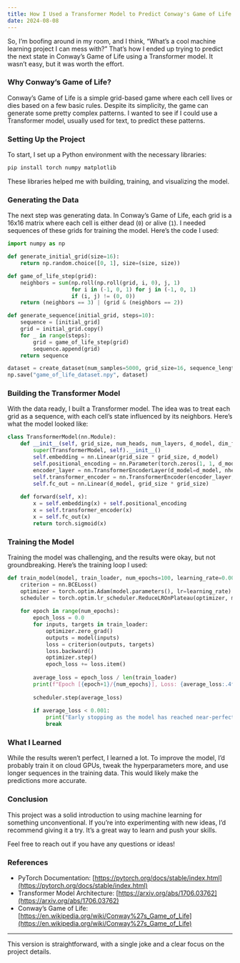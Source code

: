 ```yaml
---
title: How I Used a Transformer Model to Predict Conway's Game of Life in Python
date: 2024-08-08
---
```

So, I’m boofing around in my room, and I think, “What’s a cool machine learning project I can mess with?” That’s how I ended up trying to predict the next state in Conway’s Game of Life using a Transformer model. It wasn’t easy, but it was worth the effort.

### **Why Conway’s Game of Life?**

Conway’s Game of Life is a simple grid-based game where each cell lives or dies based on a few basic rules. Despite its simplicity, the game can generate some pretty complex patterns. I wanted to see if I could use a Transformer model, usually used for text, to predict these patterns.

### **Setting Up the Project**

To start, I set up a Python environment with the necessary libraries:

```bash
pip install torch numpy matplotlib
```

These libraries helped me with building, training, and visualizing the model.

### **Generating the Data**

The next step was generating data. In Conway’s Game of Life, each grid is a 16x16 matrix where each cell is either dead (`0`) or alive (`1`). I needed sequences of these grids for training the model. Here’s the code I used:

```python
import numpy as np

def generate_initial_grid(size=16):
    return np.random.choice([0, 1], size=(size, size))

def game_of_life_step(grid):
    neighbors = sum(np.roll(np.roll(grid, i, 0), j, 1)
                    for i in (-1, 0, 1) for j in (-1, 0, 1)
                    if (i, j) != (0, 0))
    return (neighbors == 3) | (grid & (neighbors == 2))

def generate_sequence(initial_grid, steps=10):
    sequence = [initial_grid]
    grid = initial_grid.copy()
    for _ in range(steps):
        grid = game_of_life_step(grid)
        sequence.append(grid)
    return sequence

dataset = create_dataset(num_samples=5000, grid_size=16, sequence_length=10)
np.save("game_of_life_dataset.npy", dataset)
```

### **Building the Transformer Model**

With the data ready, I built a Transformer model. The idea was to treat each grid as a sequence, with each cell’s state influenced by its neighbors. Here’s what the model looked like:

```python
class TransformerModel(nn.Module):
	def __init__(self, grid_size, num_heads, num_layers, d_model, dim_feedforward):
		super(TransformerModel, self).__init__()
		self.embedding = nn.Linear(grid_size * grid_size, d_model)
		self.positional_encoding = nn.Parameter(torch.zeros(1, 1, d_model))
		encoder_layer = nn.TransformerEncoderLayer(d_model=d_model, nhead=num_heads, dim_feedforward=dim_feedforward, batch_first=True)
		self.transformer_encoder = nn.TransformerEncoder(encoder_layer, num_layers=num_layers)
		self.fc_out = nn.Linear(d_model, grid_size * grid_size)
	
	def forward(self, x):
		x = self.embedding(x) + self.positional_encoding
		x = self.transformer_encoder(x)
		x = self.fc_out(x)
		return torch.sigmoid(x)
```

### **Training the Model**

Training the model was challenging, and the results were okay, but not groundbreaking. Here’s the training loop I used:

```python
def train_model(model, train_loader, num_epochs=100, learning_rate=0.0001):
    criterion = nn.BCELoss()
    optimizer = torch.optim.Adam(model.parameters(), lr=learning_rate)
    scheduler = torch.optim.lr_scheduler.ReduceLROnPlateau(optimizer, mode='min', factor=0.5, patience=5, verbose=True)
    
    for epoch in range(num_epochs):
        epoch_loss = 0.0
        for inputs, targets in train_loader:
            optimizer.zero_grad()
            outputs = model(inputs)
            loss = criterion(outputs, targets)
            loss.backward()
            optimizer.step()
            epoch_loss += loss.item()
        
        average_loss = epoch_loss / len(train_loader)
        print(f"Epoch [{epoch+1}/{num_epochs}], Loss: {average_loss:.4f}")
        
        scheduler.step(average_loss)
        
        if average_loss < 0.001:
            print("Early stopping as the model has reached near-perfect accuracy.")
            break
```

### **What I Learned**

While the results weren’t perfect, I learned a lot. To improve the model, I’d probably train it on cloud GPUs, tweak the hyperparameters more, and use longer sequences in the training data. This would likely make the predictions more accurate.

### **Conclusion**

This project was a solid introduction to using machine learning for something unconventional. If you’re into experimenting with new ideas, I’d recommend giving it a try. It’s a great way to learn and push your skills.

Feel free to reach out if you have any questions or ideas!

### **References**

- PyTorch Documentation: [https://pytorch.org/docs/stable/index.html](https://pytorch.org/docs/stable/index.html)
- Transformer Model Architecture: [https://arxiv.org/abs/1706.03762](https://arxiv.org/abs/1706.03762)
- Conway’s Game of Life: [https://en.wikipedia.org/wiki/Conway%27s_Game_of_Life](https://en.wikipedia.org/wiki/Conway%27s_Game_of_Life)

---

This version is straightforward, with a single joke and a clear focus on the project details.
